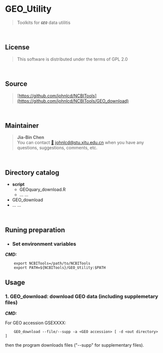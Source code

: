 
# GEO_Utility  
> Toolkits for ***`GEO`*** data utilitis 
<br>

## License
> This software is distributed under the terms of GPL 2.0  
<br>

## Source
> [https://github.com/johnlcd/NCBITools](https://github.com/johnlcd/NCBITools/GEO_download)  
<br>

## Maintainer
> **Jia-Bin Chen**  
> You can contact [:email:](johnlcd@stu.xjtu.edu.cn) johnlcd@stu.xjtu.edu.cn 
  when you have any questions, suggestions, comments, etc.  
<br>

## Directory catalog

- **script**  	
	- GEOquary_download.R  
	- ... ...  
- GEO_download 
- ... ... 
<br>


## Runing preparation
- ### Set environment variables

***CMD:***  

		export NCBITools=/path/to/NCBITools
		export PATH=${NCBITools}/GEO_Utility:$PATH


## Usage
### 1. **GEO_download**: download GEO data (including supplemetary files)   

***CMD:***

For GEO accession GSEXXXX: 
		
		GEO_download --file/--supp -a <GEO accession> [ -d <out directory> ] 

then the program downloads files ("--supp" for supplementary files).

		

